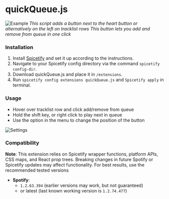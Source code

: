 # quickQueue.js

![Example](example.png)
_This script adds a button next to the heart button or alternatively on the left on tracklist rows_
_This button lets you add and remove from queue in one click_

### Installation

1. Install [Spicetify](https://spicetify.app) and set it up according to the instructions.
2. Navigate to your Spicetify config directory via the command `spicetify config-dir`.
3. Download quickQueue.js and place it in `/extensions`.
4. Run `spicetify config extensions quickQueue.js` and `Spicetify apply` in terminal.

### Usage

- Hover over tracklist row and click add/remove from queue
- Hold the shift key, or right click to play next in queue
- Use the option in the menu to change the position of the button

![Settings](https://github.com/user-attachments/assets/d272efc4-b78c-4005-98e1-7cd2bbb5a55e)

### Compatibility

**Note**: This extension relies on Spicetify wrapper functions, platform APIs, CSS maps, and React prop trees. Breaking changes in future Spotify or Spicetify updates may affect functionality. For best results, use the recommended tested versions

- **Spotify**:
  - `1.2.63.394` (earlier versions may work, but not guaranteed) 
  - or latest (last known working version is `1.2.74.477`)
